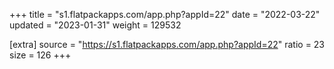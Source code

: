 +++
title = "s1.flatpackapps.com/app.php?appId=22"
date = "2022-03-22"
updated = "2023-01-31"
weight = 129532

[extra]
source = "https://s1.flatpackapps.com/app.php?appId=22"
ratio = 23
size = 126
+++
